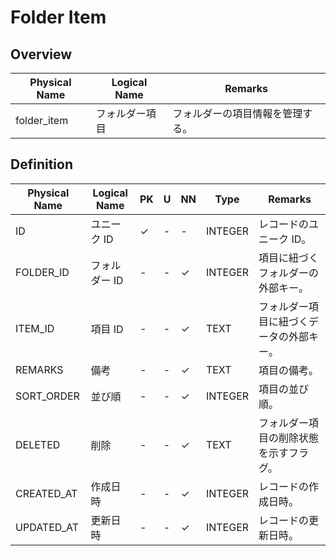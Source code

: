 # Folder Item

## Overview

| Physical Name | Logical Name   | Remarks                          |
| ------------- | -------------- | -------------------------------- |
| folder_item   | フォルダー項目 | フォルダーの項目情報を管理する。 |

## Definition

| Physical Name | Logical Name  | PK  | U   | NN  | Type    | Remarks                                  |
| ------------- | ------------- | --- | --- | --- | ------- | ---------------------------------------- |
| ID            | ユニーク ID   | ✓   | -   | -   | INTEGER | レコードのユニーク ID。                  |
| FOLDER_ID     | フォルダー ID | -   | -   | ✓   | INTEGER | 項目に紐づくフォルダーの外部キー。       |
| ITEM_ID       | 項目 ID       | -   | -   | ✓   | TEXT    | フォルダー項目に紐づくデータの外部キー。 |
| REMARKS       | 備考          | -   | -   | ✓   | TEXT    | 項目の備考。                             |
| SORT_ORDER    | 並び順        | -   | -   | ✓   | INTEGER | 項目の並び順。                           |
| DELETED       | 削除          | -   | -   | ✓   | TEXT    | フォルダー項目の削除状態を示すフラグ。   |
| CREATED_AT    | 作成日時      | -   | -   | ✓   | INTEGER | レコードの作成日時。                     |
| UPDATED_AT    | 更新日時      | -   | -   | ✓   | INTEGER | レコードの更新日時。                     |
